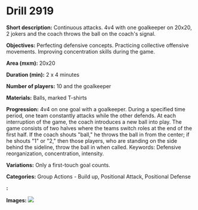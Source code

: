 # Drill 2919

**Short description:**
Continuous attacks. 4v4 with one goalkeeper on 20x20, 2 jokers and the coach throws the ball on the coach's signal.

**Objectives:**
Perfecting defensive concepts. Practicing collective offensive movements. Improving concentration skills during the game.

**Area (mxm):**
20x20

**Duration (min):**
2 x 4 minutes

**Number of players:**
10 and the goalkeeper

**Materials:**
Balls, marked T-shirts

**Progression:**
4v4 on one goal with a goalkeeper. During a specified time period, one team constantly attacks while the other defends. At each interruption of the game, the coach introduces a new ball into play. The game consists of two halves where the teams switch roles at the end of the first half. If the coach shouts "ball," he throws the ball in from the center; if he shouts "1" or "2," then those players, who are standing on the side behind the sideline, throw the ball in when called. Keywords: Defensive reorganization, concentration, intensity.

**Variations:**
Only a first-touch goal counts.

**Categories:**
Group Actions - Build up, Positional Attack, Positional Defense

**:**


**Images:**
![](https://www.coachingfutsal.com/\images\afc9568f-efa1-412f-8a9b-4aa3705bf43f_316.png)

